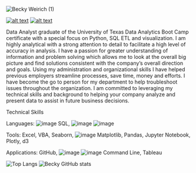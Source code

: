 ![Becky Weirich (1)](https://user-images.githubusercontent.com/37723017/127712165-cb37f166-e53b-49ac-995b-d396a445d244.png)

<a href="https://www.linkedin.com/in/becky-weirich/"> ![alt text](https://user-images.githubusercontent.com/37723017/127715614-2a000608-3aad-48c1-a0d4-587f87772348.png)</a>
<a href="mailto: bweirich26@gmail.com"> ![alt text](https://user-images.githubusercontent.com/37723017/127715413-13e6820b-757b-49b5-b33a-0316ef207134.png)</a>
                                                               
Data Analyst graduate of the University of Texas Data Analytics Boot Camp certificate with a special focus on Python, SQL ETL and visualization.  I am highly analytical with a strong attention to detail to facilitate a high level of accuracy in analysis.  I have a passion for greater understanding of information and problem solving which allows me to look at the overall big picture and find solutions consistent with the company’s overall direction and goals. Using my administration and organizational skills I have helped previous employers streamline processes, save time, money and efforts. I have become the go to person for my department to help troubleshoot issues throughout the organization.   I am committed to leveraging my technical skills and background to helping your company analyze and present data to assist in future business decisions. 

Technical Skills

Languages: ![image](https://user-images.githubusercontent.com/37723017/127715075-ecd3300e-eacb-45aa-9396-87b5b1519985.png) SQL, ![image](https://user-images.githubusercontent.com/37723017/127714999-a4625ff0-7a81-43a1-bff0-e4e6d88d7462.png) ![image](https://user-images.githubusercontent.com/37723017/127714895-00b02881-d80f-4b4b-bbd8-1627a26dad70.png)

Tools: Excel, VBA, Seaborn, ![image](https://user-images.githubusercontent.com/37723017/127715153-e89043cd-857c-4c61-bf01-b0c6b0248ac3.png) Matplotlib, Pandas, Jupyter Notebook, Plotly, d3

Applications: GitHub, ![image](https://user-images.githubusercontent.com/37723017/127715531-b52aa61d-4544-40c5-9aa9-358a155c357f.png)
 ![image](https://user-images.githubusercontent.com/37723017/127715453-37aca0b2-43af-458f-8b75-4148b9985284.png) Command Line, Tableau

![Top Langs](https://github-readme-stats.vercel.app/api/top-langs/?username=bweirich&theme=react 'Becky\'s Top Languages Card')
![Becky GitHub stats](https://github-readme-stats.vercel.app/api?username=bweirich&theme=react&show_icons=true&count_private=true 'Becky GutHub Stats')

